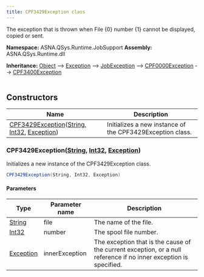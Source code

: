 ```yaml
---
title: CPF3429Exception class
---
```


The exception that is thrown when File {0} number {1} cannot be displayed, copied or sent.

**Namespace:** ASNA.QSys.Runtime.JobSupport
**Assembly:** ASNA.QSys.Runtime.dll

**Inheritance:** [Object](https://docs.microsoft.com/en-us/dotnet/api/system.object) --> [Exception](https://docs.microsoft.com/en-us/dotnet/api/system.exception) --> [JobException](/reference/runtime/qsys-runtime-job-support/job-exception.html) --> [CPF0000Exception](/reference/runtime/qsys-runtime-job-support/cpf-exceptions/cpf0000-exception.html) --> [CPF3400Exception](/reference/runtime/qsys-runtime-job-support/cpf-exceptions/cpf3400-exception.html)
<br>
<br>

## Constructors

| Name | Description |
| --- | --- |
| [CPF3429Exception](#cpf3429exceptionstring-int32-exception)([String](https://docs.microsoft.com/en-us/dotnet/api/system.string), [Int32](https://docs.microsoft.com/en-us/dotnet/api/system.int32), [Exception](https://docs.microsoft.com/en-us/dotnet/api/system.exception)) | Initializes a new instance of the CPF3429Exception class.

### CPF3429Exception([String](https://docs.microsoft.com/en-us/dotnet/api/system.string), [Int32](https://docs.microsoft.com/en-us/dotnet/api/system.int32), [Exception](https://docs.microsoft.com/en-us/dotnet/api/system.exception))

Initializes a new instance of the CPF3429Exception class.

```cs
CPF3429Exception(String, Int32, Exception)
```

#### Parameters

| Type | Parameter name | Description
| --- | --- | ---
| [String](https://docs.microsoft.com/en-us/dotnet/api/system.string) | file | The name of the file.
| [Int32](https://docs.microsoft.com/en-us/dotnet/api/system.int32) | number | The spool file number.
| [Exception](https://docs.microsoft.com/en-us/dotnet/api/system.exception) | innerException | The exception that is the cause of the current exception, or a null reference if no inner exception is specified.
